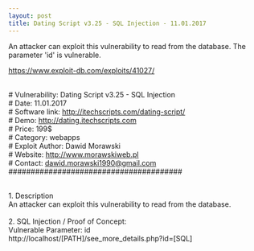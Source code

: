 ```yaml
---
layout: post
title: Dating Script v3.25 - SQL Injection - 11.01.2017
---
```


An attacker can exploit this vulnerability to read from the database. The parameter 'id' is vulnerable.

https://www.exploit-db.com/exploits/41027/

<br># Vulnerability: Dating Script v3.25 - SQL Injection
<br># Date: 11.01.2017
<br># Software link: http://itechscripts.com/dating-script/
<br># Demo: http://dating.itechscripts.com
<br># Price: 199$
<br># Category: webapps
<br># Exploit Author: Dawid Morawski
<br># Website: http://www.morawskiweb.pl
<br># Contact: dawid.morawski1990@gmail.com
<br>#######################################
 
 
<br>1. Description
<br>An attacker can exploit this vulnerability to read from the database.
<br> 
<br>2. SQL Injection / Proof of Concept:
<br>Vulnerable Parameter: id
<br>http://localhost/[PATH]/see_more_details.php?id=[SQL]
